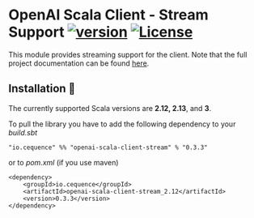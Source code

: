 # OpenAI Scala Client - Stream Support [![version](https://img.shields.io/badge/version-0.3.3-green.svg)](https://cequence.io) [![License](https://img.shields.io/badge/License-MIT-lightgrey.svg)](https://opensource.org/licenses/MIT)

This module provides streaming support for the client. Note that the full project documentation can be found [here](../README.md).

## Installation 🚀

The currently supported Scala versions are **2.12, 2.13**, and **3**.

To pull the library you have to add the following dependency to your *build.sbt*

```
"io.cequence" %% "openai-scala-client-stream" % "0.3.3"
```

or to *pom.xml* (if you use maven)

```
<dependency>
    <groupId>io.cequence</groupId>
    <artifactId>openai-scala-client-stream_2.12</artifactId>
    <version>0.3.3</version>
</dependency>
```
